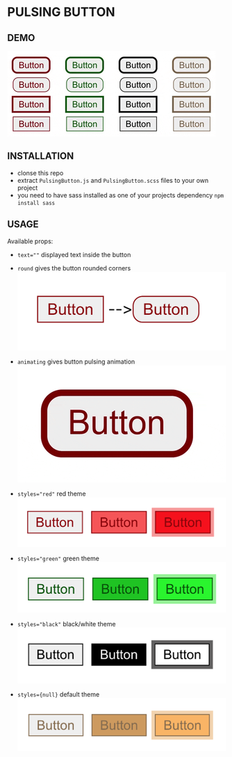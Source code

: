 # PULSING BUTTON

## DEMO 

![demo](https://github.com/DawidSzpener/PulsingButton/blob/main/src/assets/images/demo.gif)

## INSTALLATION 

- clonse this repo
- extract ```PulsingButton.js``` and ```PulsingButton.scss``` files to your own project
- you need to have sass installed as one of your projects dependency ```npm install sass```

## USAGE

Available props: 

- ```text=""``` displayed text inside the button

- ```round``` gives the button rounded corners
![demo](https://github.com/DawidSzpener/PulsingButton/blob/main/src/assets/images/round.png)

- ```animating``` gives button pulsing animation
![demo](https://github.com/DawidSzpener/PulsingButton/blob/main/src/assets/images/pulsing.gif)

- ```styles="red"``` red theme
![demo](https://github.com/DawidSzpener/PulsingButton/blob/main/src/assets/images/red.png)

- ```styles="green"``` green theme
![demo](https://github.com/DawidSzpener/PulsingButton/blob/main/src/assets/images/green.png)

- ```styles="black"``` black/white theme
![demo](https://github.com/DawidSzpener/PulsingButton/blob/main/src/assets/images/black.png)

- ```styles={null}``` default theme
![demo](https://github.com/DawidSzpener/PulsingButton/blob/main/src/assets/images/default.png)